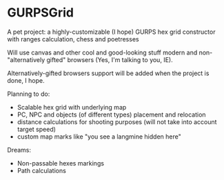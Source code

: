 GURPSGrid
=========

A pet project: a highly-customizable (I hope) GURPS hex grid constructor with ranges calculation, chess and poetresses

Will use canvas and other cool and good-looking stuff modern and non-"alternatively gifted" browsers (Yes, I'm talking to you, IE).

Alternatively-gifted browsers support will be added when the project is done, I hope.

Planning to do:
- Scalable hex grid with underlying map
- PC, NPC and objects (of different types) placement and relocation
- distance calculations for shooting purposes (will not take into account target speed)
- custom map marks like "you see a langmine hidden here"

Dreams:
- Non-passable hexes markings
- Path calculations